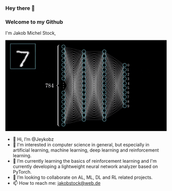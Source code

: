 ### Hey there 👋

### Welcome to my Github
I'm Jakob Michel Stock,

<p align = "center">
<img src = "deep learning gif.gif">
</p>


- 👋 Hi, I’m @Jeykobz
- 👀 I'm interested in computer science in general, but especially in artificial learning, machine learning, deep learning and reinforcement learning.
- 🌱 I’m currently learning the basics of reinforcement learning and I'm currently developing a lightweight neural network analyzer based on PyTorch. 
- 💞️ I’m looking to collaborate on AL, ML, DL and RL related projects.
- 📫 How to reach me: jakobstock@web.de

<!---
Jeykobz/Jeykobz is a ✨ special ✨ repository because its `README.md` (this file) appears on your GitHub profile.
You can click the Preview link to take a look at your changes.
--->

